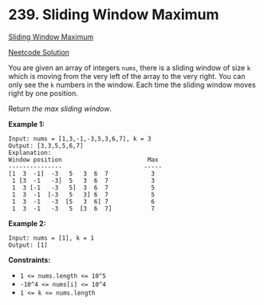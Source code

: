 # 239. Sliding Window Maximum

[Sliding Window Maximum](https://leetcode.com/problems/sliding-window-maximum/description/)

[Neetcode Solution](https://www.youtube.com/watch?v=DfljaUwZsOk&pp=ygUfbmVldGNvZGUgc2xpZGluZyB3aW5kb3cgbWF4aW11bQ%3D%3D)

You are given an array of integers `nums`, there is a sliding window of size `k`
which is moving from the very left of the array to the very right. You can only
see the `k` numbers in the window. Each time the sliding window moves right by
one position.

Return <em>the max sliding window</em>.

**Example 1:**

```
Input: nums = [1,3,-1,-3,5,3,6,7], k = 3
Output: [3,3,5,5,6,7]
Explanation:
Window position                        Max
---------------                       -----
[1  3  -1]  -3   5   3  6  7            3
 1 [3  -1   -3]  5   3  6  7            3
 1  3 [-1   -3   5]  3  6  7            5
 1  3  -1  [-3   5   3] 6  7            5
 1  3  -1   -3  [5   3  6] 7            6
 1  3  -1   -3   5  [3  6  7]           7
```

**Example 2:**

```
Input: nums = [1], k = 1
Output: [1]
```

**Constraints:**

- `1 <= nums.length <= 10^5`
- `-10^4 <= nums[i] <= 10^4`
- `1 <= k <= nums.length`
